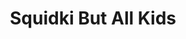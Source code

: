 ---
slug: squidki-but-all-kids
title: Squidki But All Kids
description: "Squidki But All Kids is an exciting online game. Play for free directly in your browser!"
icon: /images/new_mods/Sprunki But All Kids.png
url: https://wowtbc.net/sprunkin/sprunki-all-kids/index.html
previewImage: /images/new_mods/Sprunki But All Kids.png
type: new mods

# SEO配置
seo:
  title: "Squidki But All Kids - Play Free Online Game | Fun Browser Games"
  description: "Squidki But All Kids - Play this fun online game for free in your browser. No download required!"
  ogImage: "/images/new_mods/Sprunki But All Kids.png"
  keywords: "squidki-but-all-kids, online game, browser game, free game, new mods game, play online"

videoUrls:
  - https://www.youtube.com/embed/example1
  - https://www.youtube.com/embed/example2

whyPlay:
  title: "Why Play Squidki But All Kids?"
  items:
    - "Immersive Gameplay: Squidki But All Kids offers an engaging and immersive gaming experience that will keep you entertained for hours"
    - "Challenging Levels: Test your skills with increasingly difficult challenges and obstacles"
    - "Beautiful Graphics: Enjoy stunning visuals and smooth animations that bring the game world to life"
    - "Regular Updates: New content and features are added regularly to keep the game fresh and exciting"
    - "Free to Play: Experience all the fun without spending a penny"
    - "Community Features: Connect with other players, share strategies, and compete for high scores"
    - "Cross-Platform: Play on any device with a web browser, no downloads required"

features:
  title: "Key Features of Squidki But All Kids"
  image: "/images/new_mods/Sprunki But All Kids.png"
  items:
    - "Intuitive Controls: Easy to learn controls make Squidki But All Kids accessible for players of all skill levels"
    - "Multiple Game Modes: Enjoy various gameplay options that provide different challenges and experiences"
    - "Character Customization: Personalize your gaming experience with unique characters and items"
    - "Achievement System: Complete special tasks to earn rewards and recognition"
    - "Leaderboards: Compete with players worldwide and see who can achieve the highest scores"

characteristics:
  title: "Game Characteristics"
  image: "/images/new_mods/Sprunki But All Kids.png"
  items:
    - "Genre: New mods game with elements of strategy and skill"
    - "Difficulty: Suitable for both casual gamers and those seeking a challenge"
    - "Play Time: Quick sessions or extended gameplay, depending on your preference"
    - "Art Style: Vibrant and engaging visuals that enhance the gaming experience"
    - "Sound Design: Immersive audio that complements the gameplay perfectly"

info: "Squidki But All Kids is an exciting online game that offers players a unique and engaging gaming experience. With its intuitive controls, stunning visuals, and challenging gameplay, Squidki But All Kids provides hours of entertainment for players of all ages and skill levels. Whether you're looking for a quick gaming session during a break or an extended play session, Squidki But All Kids delivers an immersive experience that will keep you coming back for more. The game features multiple levels of increasing difficulty, ensuring that players are constantly challenged as they progress. With regular updates adding new content and features, Squidki But All Kids remains fresh and exciting, providing endless entertainment options for its growing community of players."

howToPlayIntro: "Welcome to Squidki But All Kids! This guide will walk you through the basics and help you master the game. Whether you're a beginner or looking to improve your skills, these tips and instructions will enhance your gaming experience."

howToPlaySteps:
  - title: "Getting Started"
    description: "Begin your Squidki But All Kids adventure by familiarizing yourself with the controls. Use your keyboard or mouse to navigate through the game interface. The tutorial will guide you through the basic mechanics and help you understand the objectives."
  - title: "Understanding the Objectives"
    description: "In Squidki But All Kids, your main goal is to progress through levels by completing specific objectives. Each level presents unique challenges that require different strategies and approaches."
  - title: "Mastering the Controls"
    description: "Practice using the controls to improve your precision and reaction time. Squidki But All Kids requires quick reflexes and strategic thinking to overcome obstacles and defeat opponents."
  - title: "Utilizing Power-ups"
    description: "Collect power-ups throughout the game to enhance your abilities and overcome difficult challenges. Each power-up offers unique advantages that can be crucial for success."
  - title: "Developing Strategies"
    description: "As you progress in Squidki But All Kids, develop effective strategies for different scenarios. Analyze patterns, anticipate challenges, and adapt your approach to maximize your performance."

faq:
  title: "Frequently Asked Questions about Squidki But All Kids"
  items:
    - question: "Is Squidki But All Kids free to play?"
      answer: "Yes, Squidki But All Kids is completely free to play directly in your web browser. No downloads or purchases are required to enjoy the full game experience."
    - question: "Can I play Squidki But All Kids on mobile devices?"
      answer: "Yes, Squidki But All Kids is optimized for both desktop and mobile play. You can enjoy the game on any device with a web browser and internet connection."
    - question: "Are there any in-game purchases?"
      answer: "While Squidki But All Kids is free to play, there may be optional in-game purchases available for cosmetic items or additional features that don't affect core gameplay."
    - question: "How often is Squidki But All Kids updated?"
      answer: "The developers regularly update Squidki But All Kids with new content, features, and improvements based on player feedback and game performance."
    - question: "Can I play Squidki But All Kids offline?"
      answer: "Currently, Squidki But All Kids requires an internet connection to play as it's a browser-based online game."
    - question: "Is Squidki But All Kids suitable for children?"
      answer: "Yes, Squidki But All Kids is designed to be family-friendly and suitable for players of all ages."
    - question: "How do I report bugs or issues?"
      answer: "If you encounter any problems while playing Squidki But All Kids, you can report them through the game's support page or contact the developers directly through their website."
    - question: "Still Have Questions?"
      answer: "If you have additional questions about Squidki But All Kids that aren't covered in this FAQ, please visit our support center or contact our customer service team for assistance."
---